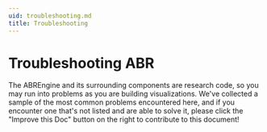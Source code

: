 ```yaml
---
uid: troubleshooting.md
title: Troubleshooting
---
```


# Troubleshooting ABR

The ABREngine and its surrounding components are research code, so you may run
into problems as you are building visualizations. We've collected a sample of
the most common problems encountered here, and if you encounter one that's not
listed and are able to solve it, please click the "Improve this Doc" button on
the right to contribute to this document!